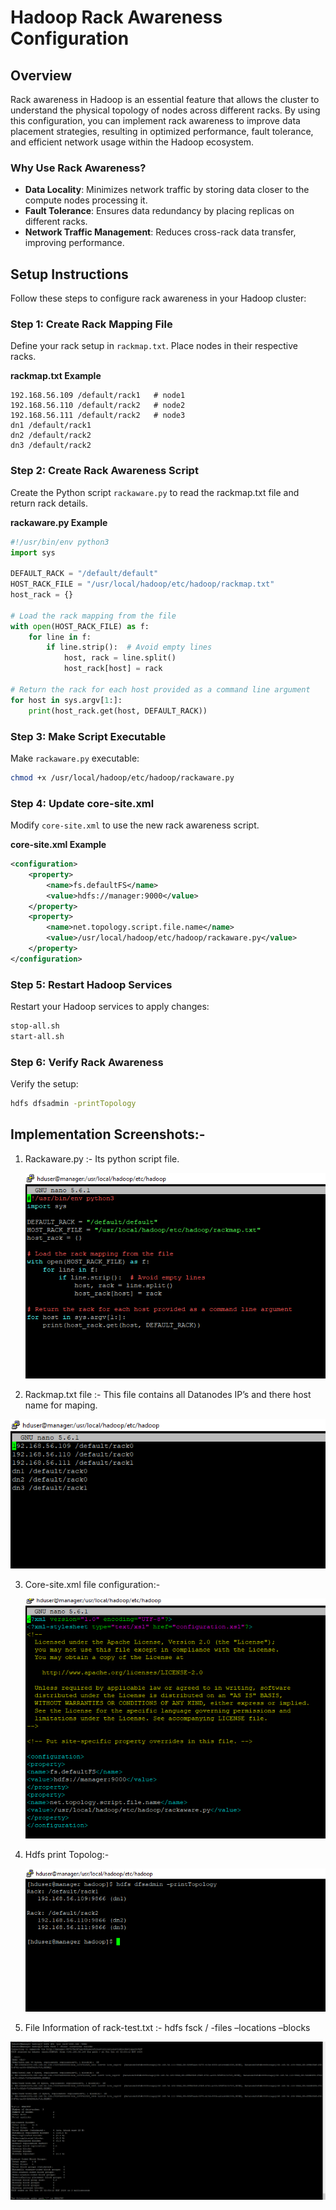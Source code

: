 
# Hadoop Rack Awareness Configuration

## Overview
Rack awareness in Hadoop is an essential feature that allows the cluster to understand the physical topology of nodes across different racks. By using this configuration, you can implement rack awareness to improve data placement strategies, resulting in optimized performance, fault tolerance, and efficient network usage within the Hadoop ecosystem.

### Why Use Rack Awareness?
- **Data Locality**: Minimizes network traffic by storing data closer to the compute nodes processing it.
- **Fault Tolerance**: Ensures data redundancy by placing replicas on different racks.
- **Network Traffic Management**: Reduces cross-rack data transfer, improving performance.

## Setup Instructions

Follow these steps to configure rack awareness in your Hadoop cluster:

### Step 1: Create Rack Mapping File
Define your rack setup in `rackmap.txt`. Place nodes in their respective racks.

**rackmap.txt Example**
```
192.168.56.109 /default/rack1   # node1
192.168.56.110 /default/rack2   # node2
192.168.56.111 /default/rack2   # node3
dn1 /default/rack1
dn2 /default/rack2
dn3 /default/rack2
```

### Step 2: Create Rack Awareness Script
Create the Python script `rackaware.py` to read the rackmap.txt file and return rack details.

**rackaware.py Example**
```python
#!/usr/bin/env python3
import sys

DEFAULT_RACK = "/default/default"
HOST_RACK_FILE = "/usr/local/hadoop/etc/hadoop/rackmap.txt"
host_rack = {}

# Load the rack mapping from the file
with open(HOST_RACK_FILE) as f:
    for line in f:
        if line.strip():  # Avoid empty lines
            host, rack = line.split()
            host_rack[host] = rack

# Return the rack for each host provided as a command line argument
for host in sys.argv[1:]:
    print(host_rack.get(host, DEFAULT_RACK))
```

### Step 3: Make Script Executable
Make `rackaware.py` executable:
```bash
chmod +x /usr/local/hadoop/etc/hadoop/rackaware.py
```

### Step 4: Update core-site.xml
Modify `core-site.xml` to use the new rack awareness script.

**core-site.xml Example**
```xml
<configuration>
    <property>
        <name>fs.defaultFS</name>
        <value>hdfs://manager:9000</value>
    </property>
    <property>
        <name>net.topology.script.file.name</name>
        <value>/usr/local/hadoop/etc/hadoop/rackaware.py</value>
    </property>
</configuration>
```

### Step 5: Restart Hadoop Services
Restart your Hadoop services to apply changes:
```bash
stop-all.sh
start-all.sh
```

### Step 6: Verify Rack Awareness
Verify the setup:
```bash
hdfs dfsadmin -printTopology
```





## Implementation Screenshots:-

1. Rackaware.py :- Its python script file.

    ![Alt Text](Screenshorts/1.png)

 

 2. Rackmap.txt file :-  This file contains all Datanodes IP’s and there host name for maping.

   ![Alt Text](Screenshorts/2.png)


 
3. Core-site.xml file configuration:-

   ![Alt Text](Screenshorts/3.png)

 

4. Hdfs print Topolog:-


   ![Alt Text](Screenshorts/4.png)

 

5. File Information of  rack-test.txt :-    hdfs fsck / -files –locations –blocks

 

  ![Alt Text](Screenshorts/6.png)
